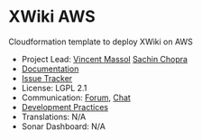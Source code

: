 # XWiki AWS

Cloudformation template to deploy XWiki on AWS

* Project Lead: [Vincent Massol](http://www.xwiki.org/xwiki/bin/view/XWiki/VincentMassol) [Sachin Chopra](https://www.xwiki.org/xwiki/bin/view/XWiki/sachin10101998)
* [Documentation](https://design.xwiki.org/xwiki/bin/view/Proposal/Elastic%20Compute%20Cloud-based%20Amazon%20Machine%20Image%20for%20XWiki/)
* [Issue Tracker](https://jira.xwiki.org/projects/XAWS)
* License: LGPL 2.1
* Communication: [Forum](https://dev.xwiki.org/xwiki/bin/view/Community/Discuss), [Chat](https://dev.xwiki.org/xwiki/bin/view/Community/Chat)
* [Development Practices](http://dev.xwiki.org)
* Translations: N/A
* Sonar Dashboard: N/A